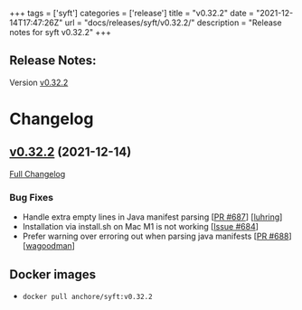 +++
tags = ['syft']
categories = ['release']
title = "v0.32.2"
date = "2021-12-14T17:47:26Z"
url = "docs/releases/syft/v0.32.2/"
description = "Release notes for syft v0.32.2"
+++

## Release Notes:
Version [v0.32.2](https://github.com/anchore/syft/releases/tag/v0.32.2)

# Changelog

## [v0.32.2](https://github.com/anchore/syft/tree/v0.32.2) (2021-12-14)

[Full Changelog](https://github.com/anchore/syft/compare/v0.32.1...v0.32.2)

### Bug Fixes

- Handle extra empty lines in Java manifest parsing [[PR #687](https://github.com/anchore/syft/pull/687)] [[luhring](https://github.com/luhring)]
- Installation via install.sh on Mac M1 is not working [[Issue #684](https://github.com/anchore/syft/issues/684)]
- Prefer warning over erroring out when parsing java manifests [[PR #688](https://github.com/anchore/syft/pull/688)] [[wagoodman](https://github.com/wagoodman)]


## Docker images

- `docker pull anchore/syft:v0.32.2`
